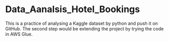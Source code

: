 # Data_Aanalsis_Hotel_Bookings
This is a practice of analysing a Kaggle dataset by python and push it on GitHub. The second step would be extending the project by trying the code in AWS Glue.
